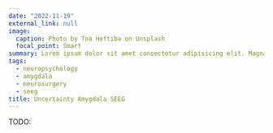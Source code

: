 ```yaml
---
date: "2022-11-19"
external_link: null
image:
  caption: Photo by Toa Heftiba on Unsplash
  focal_point: Smart
summary: Lorem ipsum dolor sit amet consectetur adipisicing elit. Magnam, eius.
tags:
  - neuropsychology
  - amygdala
  - neurosurgery
  - seeg
title: Uncertainty Amygdala SEEG
---
```


TODO:
